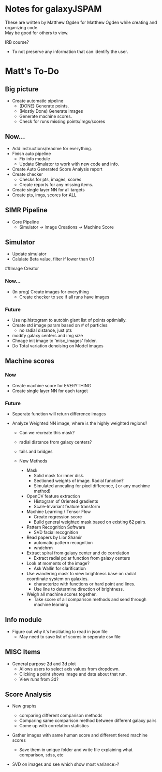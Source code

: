 # Notes for galaxyJSPAM
These are written by Matthew Ogden for Matthew Ogden while creating and organizing code.  
May be good for others to view.

IRB course? 
- To not preserve any information that can identify the user.

# Matt's To-Do

## Big picture
- Create automatic pipeline
  - (DONE) Generate points.  
  - (Mostly Done) Generate Images
  - Generate machine scores.
  - Check for runs missing points/imgs/scores

## Now...
- Add instructions/readme for everything.
- Finish auto pipeline
  - Fix info module
  - Update Simulator to work with new code and info.  
- Create Auto Generated Score Analysis report 
- Create checker
  - Checks for pts, images, scores
  - Create reports for any missing items. 
- Create single layer NN for all targets
- Create pts, imgs, scores for ALL

## SIMR Pipeline
- Core Pipeline
  - Simulator -> Image Creations -> Machine Score

## Simulator
- Update simulator
- Calulate Beta value, filter if lower than 0.1

##Image Creator
### Now...
- (In prog) Create images for everything
  - Create checker to see if all runs have images

### Future
- Use np.histogram to autobin giant list of points optimially.
- Create std image param based on # of particles
  - no radial distance, just pts
- modify galaxy centers and img size
- Chnage init image to 'misc_images' folder.  
- Do Total variation denoising on Model images


## Machine scores

### Now
- Create machine score for EVERYTHING
- Create single layer NN for each target

### Future
- Seperate function will return difference images

- Analyze Weighted NN image, where is the highly weighted regions?
  - Can we recreate this mask? 
  - radial distance from galaxy centers?
  - tails and bridges

  - New Methods
	- Mask
	  - Solid mask for inner disk.
	  - Sectioned weights of image. Radial function?
	  - Simulated annealing for pixel difference, ( or any machime method) 
	- OpenCV feature extraction
	  - Histogram of Oriented gradients
	  - Scale-Invariant feature transform
	- Machine Learning / Tensor Flow
	  - Create regression score
	  - Build general weighted mask based on existing 62 pairs.
	- Pattern Recognition Software
	  - SVD facial recognition
	- Read papers by Lior Shamir
	  - automatic pattern recognition
	  - wndchrm 
	- Extract spiral from galaxy center and do correlation
	  - Extract radial polar function from galaxy centers
	- Look at moments of the image? 
	  - Ask Wallin for clarification
	- Use wandering mask to view brightness base on radial coordinate system on galaxies. 
	  - characterize with functions or hard point and lines. 
	  - Use line to determine direction of brightness.
	- Weigh all machine scores together. 
	  - Take score of all comparison methods and send through machine learning.


## Info module
- Figure out why it's hesitiating to read in json file
  - May need to save list of scores in seperate csv file

## MISC Items
- General purpose 2d and 3d plot
  - Allows users to select axis values from dropdown. 
  - Clicking a point shows image and data about that run.
  - View runs from 3d? 

## Score Analysis
- New graphs
  - comparing different comparison methods
  - Comparing same comparison method between different galaxy pairs
  - Come up with correlation statistics

- Gather images with same human score and different tiered machine scores
  - Save them in unique folder and write file explaining what comparison, sdss, etc

- SVD on images and see which show most variance>? 

